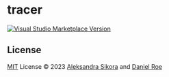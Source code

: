# tracer

<a href="https://marketplace.visualstudio.com/items?itemName=tsperf.tracer" target="__blank"><img src="https://img.shields.io/visual-studio-marketplace/v/tsperf.tracer.svg?color=eee&amp;label=VS%20Code%20Marketplace&logo=visual-studio-code" alt="Visual Studio Marketplace Version" /></a>

## License

[MIT](./LICENSE) License © 2023 [Aleksandra Sikora](https://github.com/beerose) and [Daniel Roe](https://github.com/danielroe)
